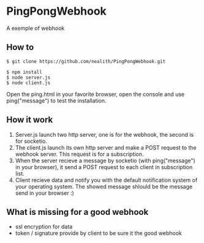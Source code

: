 # PingPongWebhook

A exemple of webhook

## How to

    $ git clone https://github.com/nealith/PingPongWebhook.git

    $ npm install
    $ node server.js
    $ node client.js

Open the ping.html in your favorite browser, open the console and use ping("message") to test the installation.

## How it work

1. Server.js launch two http server, one is for the webhook, the second is for socketio.
2. The client.js launch its own http server and make a POST request to the webhook server. This request is for a subscription.
3. When the server recieve a message by socketio (with ping("message") in your browser), it send a POST request to each client in subscription list.
4. Client recieve data and notify you with the default notification system of your operating system. The showed message shlould be the message send in your browser :)

## What is missing for a good webhook

- ssl encryption for data
- token / signature provide by client to be sure it the good webhook
